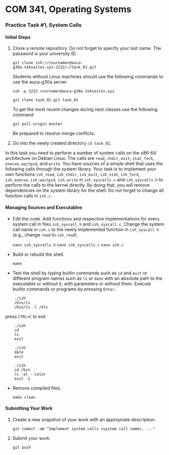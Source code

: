 # COM 341, Operating Systems
### Practice Task #1, System Calls

#### Initial Steps

1. Clone a remote repository. Do not forget to specify your last name.
   The password is your university ID.

   `git clone ssh://<surname>@auca-g30a.toksaitov.xyz:2222/~/task_01.git`

   Students without Linux machines should use the following commands to
   use the auca-g30a server

   `ssh -p 2222 <surname>@auca-g30a.toksaitov.xyz`

   `git clone task_01.git task_01`

   To get the most recent changes during next classes use the following
   command

   `git pull origin master`

   Be prepared to resolve merge conflicts.

3. Go into the newly created directory `cd task_01`.

In this task you need to perform a number of system calls on the x86-64
architecture on Debian Linux. The calls are `read`, `chdir`, `exit`,
`stat`, `fork`, `execve`, `waitpid`, and `write`. You have sources
of a simple shell that uses the following calls through the system
library. Your task is to implement your own functions `ish_read`,
`ish_chdir`, `ish_exit`, `ish_stat`, `ish_fork`, `ish_execve`,
`ish_waitpid`, `ish_write` in `ish_syscalls.c` and `ish_syscalls.h`
to perform the calls to the kernel directly. By doing that, you will
remove dependencies on the system library for the shell. Do not
forget to change all function calls in `ish.c`.

#### Managing Sources and Executables

* Edit the code. Add functions and respective implementations for
  every system call in files `ish_syscall.h` and `ish_syscall.c`.
  Change the system call name in `ish.c` to the newly implemented
  function in `ish_syscall.h` (e.g., change `read` to `ish_read`).

  `nano ish_syscalls.h`
  `nano ish_syscalls.c`
  `nano ish.c`

* Build or rebuild the shell.

  `make`

* Test the shell by typing builtin commands such as `cd` and `exit`
  or different program names such as `ls` or `date` with an absolute
  path to the executable or without it, with parameters or without
  them. Execute builtin commands or programs by pressing `Enter`.

```
    ./ish
    /bin/ls
    /bin/ls -l /etc
```
  press `CTRL+C` to exit

```
    ./ish
    cd
    ls
    exit
```

```
    ./ish
    date
    exit
```

```
    ./ish
    cd /bin
    ls -al --color
    exit -1
```

* Remove compiled files.

  `make clean`

#### Submitting Your Work

1. Create a new snapshot of your work with an appropriate description.

   `git commit -am "Implement system calls <system call name>, ..."`

2. Submit your work.

   `git push`

